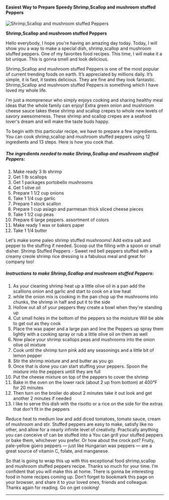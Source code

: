             

#### Easiest Way to Prepare Speedy Shrimp,Scallop and mushroom stuffed Peppers

![Shrimp,Scallop and mushroom stuffed Peppers](https://img-global.cpcdn.com/recipes/61370810/751x532cq70/shrimpscallop-and-mushroom-stuffed-peppers-recipe-main-photo.jpg)

**Shrimp,Scallop and mushroom stuffed Peppers**

Hello everybody, I hope you’re having an amazing day today. Today, I will show you a way to make a special dish, shrimp,scallop and mushroom stuffed peppers. One of my favorites food recipes. This time, I will make it a bit unique. This is gonna smell and look delicious.

Shrimp,Scallop and mushroom stuffed Peppers is one of the most popular of current trending foods on earth. It’s appreciated by millions daily. It’s simple, it is fast, it tastes delicious. They are fine and they look fantastic. Shrimp,Scallop and mushroom stuffed Peppers is something which I have loved my whole life.

I'm just a mompreneur who simply enjoys cooking and sharing healthy meal ideas that the whole family can enjoy! Extra green onion and mushroom cheese sauce takes these shrimp and scallop crepes to whole new levels of savory awesomeness. These shrimp and scallop crepes are a seafood lover's dream and will make the taste buds happy.

To begin with this particular recipe, we have to prepare a few ingredients. You can cook shrimp,scallop and mushroom stuffed peppers using 12 ingredients and 13 steps. Here is how you cook that.

##### The ingredients needed to make Shrimp,Scallop and mushroom stuffed Peppers:

1.  Make ready 3 lb shrimp
2.  Get 1 lb scallops
3.  Get 1 packages portobello mushrooms
4.  Get 1 olive oil
5.  Prepare 1 1/2 cup onions
6.  Take 1 1/4 cup garlic
7.  Prepare 1 stock scallon
8.  Prepare 1 cup asiago and parmesan thick sliced cheese pieces
9.  Take 1 1/2 cup peas
10.  Prepare 6 large peppers. assortment of colors
11.  Make ready 1 wax or bakers paper
12.  Take 1 1/4 butter

Let's make some paleo shrimp stuffed mushrooms! Add extra salt and pepper to the stuffing if needed. Scoop out the filling with a spoon or small disher. Shrimp Stuffed Peppers - Sweet red bell peppers stuffed with a creamy creole shrimp rice dressing is a fabulous meal and great for company too!

##### Instructions to make Shrimp,Scallop and mushroom stuffed Peppers:

1.  As your cleaning shrimp heat up a little olive oil in a pan add the scallions onion and garlic and start to cook on a low heat
2.  while the onion mix is cooking in the pan chop up the mushrooms into chunks, the shrimp in half and put it to the side
3.  Hollow out all of your peppers they create a bowl when they're standing up
4.  Cut small holes in the bottom of the peppers so the moisture Will be able to get out as they cook
5.  Place the wax paper and a large pan and line the Peppers up spray them lightly with a cooking spray or rub a little olive oil on them as well
6.  Now place your shrimp scallops peas and mushrooms into the onion olive oil mixture
7.  Cook until the shrimp turn pink add any seasonings and a little bit of lemon pepper
8.  Stir the shrimp mixture and and butter as you go
9.  Once that is done you can start stuffing your peppers. Spoon the mixture into the peppers untill they are full
10.  Put the cheese mixture on top of the peppers to cover the shrimp
11.  Bake in the oven on the lower rack (about 2 up from bottom) at 400°F for 20 minutes
12.  Then turn on the broiler do about 2 minutes take it out look and get another 2 minutes if needed
13.  I like to serve this dish with the risotto or a rice on the side for the extras that don't fit in the peppers

Reduce heat to medium low and add diced tomatoes, tomato sauce, cream of mushroom and stir. Stuffed peppers are easy to make, satisfy like no other, and allow for a nearly infinite level of creativity. Practically anything you can conceive of can be stuffed into a You can grill your stuffed peppers or bake them, whichever you prefer. Or how about the crock pot? Fruity, pale-yellow güero peppers — just like Hungarian wax peppers — are a great source of vitamin C, folate, and manganese.

So that is going to wrap this up with this exceptional food shrimp,scallop and mushroom stuffed peppers recipe. Thanks so much for your time. I’m confident that you will make this at home. There is gonna be interesting food in home recipes coming up. Don’t forget to bookmark this page on your browser, and share it to your loved ones, friends and colleague. Thanks again for reading. Go on get cooking!

* * *